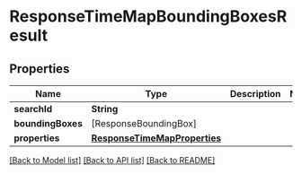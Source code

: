 # ResponseTimeMapBoundingBoxesResult

## Properties
Name | Type | Description | Notes
------------ | ------------- | ------------- | -------------
**searchId** | **String** |  | 
**boundingBoxes** | [ResponseBoundingBox] |  | 
**properties** | [**ResponseTimeMapProperties**](ResponseTimeMapProperties.md) |  | 

[[Back to Model list]](../README.md#documentation-for-models) [[Back to API list]](../README.md#documentation-for-api-endpoints) [[Back to README]](../README.md)


